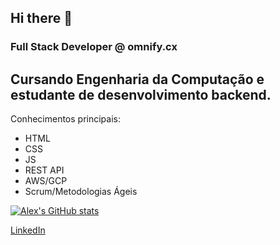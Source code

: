 ## Hi there 👋
### Full Stack Developer @ omnify.cx
Cursando Engenharia da Computação e estudante de desenvolvimento backend.
---
Conhecimentos principais:
- HTML
- CSS
- JS
- REST API
- AWS/GCP
- Scrum/Metodologias Ágeis

[![Alex's GitHub stats](https://github-readme-stats.vercel.app/api?username=alexjrmatos&theme=github_dark)](https://github.com/anuraghazra/github-readme-stats)

[LinkedIn](https://www.linkedin.com/in/alexjrmatos/)
